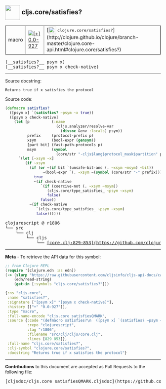 ## <img width="48px" valign="middle" src="http://i.imgur.com/Hi20huC.png"> cljs.core/satisfies?

 <table border="1">
<tr>

<td>macro</td>
<td><a href="https://github.com/cljsinfo/cljs-api-docs/tree/0.0-927"><img valign="middle" alt="[+] 0.0-927" src="https://img.shields.io/badge/+-0.0--927-lightgrey.svg"></a> </td>
<td>
[<img height="24px" valign="middle" src="http://i.imgur.com/1GjPKvB.png"> <samp>clojure.core/satisfies?</samp>](http://clojure.github.io/clojure/branch-master/clojure.core-api.html#clojure.core/satisfies?)
</td>
</tr>
</table>

 <samp>
(__satisfies?__ psym x)<br>
</samp>
 <samp>
(__satisfies?__ psym x check-native)<br>
</samp>

---




Source docstring:

```
Returns true if x satisfies the protocol
```

Source code:

```clj
(defmacro satisfies?
  ([psym x] `(satisfies? ~psym ~x true))
  ([psym x check-native]
    (let [p          (:name
                       (cljs.analyzer/resolve-var
                         (dissoc &env :locals) psym))
          prefix     (protocol-prefix p)
          xsym       (bool-expr (gensym))
          [part bit] (fast-path-protocols p)
          msym       (symbol
                       (core/str "-cljs$lang$protocol_mask$partition" part "$"))]
      `(let [~xsym ~x]
         (if ~xsym
           (if (or ~(if bit `(unsafe-bit-and (. ~xsym ~msym) ~bit))
                 ~(bool-expr `(. ~xsym ~(symbol (core/str "-" prefix)))))
             true
             ~(if check-native
                `(if (coercive-not (. ~xsym ~msym))
                   (cljs.core/type_satisfies_ ~psym ~xsym)
                   false)
                false))
           ~(if check-native
              `(cljs.core/type_satisfies_ ~psym ~xsym)
              false))))))
```

 <pre>
clojurescript @ r1806
└── src
    └── clj
        └── cljs
            └── <ins>[core.clj:829-853](https://github.com/clojure/clojurescript/blob/r1806/src/clj/cljs/core.clj#L829-L853)</ins>
</pre>


---

__Meta__ - To retrieve the API data for this symbol:

```clj
;; from Clojure REPL
(require '[clojure.edn :as edn])
(-> (slurp "https://raw.githubusercontent.com/cljsinfo/cljs-api-docs/catalog/cljs-api.edn")
    (edn/read-string)
    (get-in [:symbols "cljs.core/satisfies?"]))
```

```clj
{:ns "cljs.core",
 :name "satisfies?",
 :signature ["[psym x]" "[psym x check-native]"],
 :history [["+" "0.0-927"]],
 :type "macro",
 :full-name-encode "cljs.core_satisfiesQMARK",
 :source {:code "(defmacro satisfies?\n  ([psym x] `(satisfies? ~psym ~x true))\n  ([psym x check-native]\n    (let [p          (:name\n                       (cljs.analyzer/resolve-var\n                         (dissoc &env :locals) psym))\n          prefix     (protocol-prefix p)\n          xsym       (bool-expr (gensym))\n          [part bit] (fast-path-protocols p)\n          msym       (symbol\n                       (core/str \"-cljs$lang$protocol_mask$partition\" part \"$\"))]\n      `(let [~xsym ~x]\n         (if ~xsym\n           (if (or ~(if bit `(unsafe-bit-and (. ~xsym ~msym) ~bit))\n                 ~(bool-expr `(. ~xsym ~(symbol (core/str \"-\" prefix)))))\n             true\n             ~(if check-native\n                `(if (coercive-not (. ~xsym ~msym))\n                   (cljs.core/type_satisfies_ ~psym ~xsym)\n                   false)\n                false))\n           ~(if check-native\n              `(cljs.core/type_satisfies_ ~psym ~xsym)\n              false))))))",
          :repo "clojurescript",
          :tag "r1806",
          :filename "src/clj/cljs/core.clj",
          :lines [829 853]},
 :full-name "cljs.core/satisfies?",
 :clj-symbol "clojure.core/satisfies?",
 :docstring "Returns true if x satisfies the protocol"}

```

---

__Contributions__ to this document are accepted as Pull Requests to the following file:

 <pre>
[cljsdoc/cljs.core_satisfiesQMARK.cljsdoc](https://github.com/cljsinfo/cljs-api-docs/blob/master/cljsdoc/cljs.core_satisfiesQMARK.cljsdoc)
</pre>

